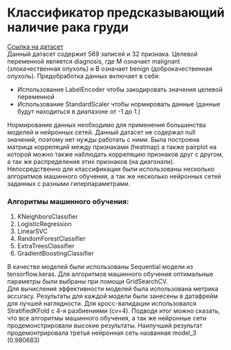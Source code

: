 # Классификатор предсказывающий наличие рака груди
[Ссылка на датасет](https://www.kaggle.com/uciml/breast-cancer-wisconsin-data)  
Данный датасет содержит 569 записей и 32 признака. 
Целевой переменной является diagnosis, где M означает malignant (злокачественная опухоль) и B означает benign (доброкачественная опухоль).
Предобработка данных включает в себя:
* Использование LabelEncoder чтобы закодировать значения целевой переменной
* Использование StandardScaler чтобы нормировать данные (данные будут находиться в диапазоне от -1 до 1.)

Нормирование данных необходимо для применения большинства моделей и нейронных сетей.
Данный датасет нe содержал null значений, поэтому нет нужды работать с ними.
Была построена матрица корреляций между признаками (heatmap) а также pairplot на которой можно также наблюдать корреляцию признаков друг с другом, а так же распределения этих признаков (на диагонали).
Непосредственно для классификации были использованы несколько алгоритмов машинного обучения, а так же несколько нейронных сетей заданных с разными гиперпараметрами.

### Алгоритмы машинного обучения:
1. KNeighborsClassifier
2. LogisticRegression
3. LinearSVC
4. RandomForestClassifier
5. ExtraTreesClassifier
6. GradientBoostingClassifier

В качестве моделей были использованы Sequential модели из tensorflow.keras.
Для алгоритмов машинного обучения оптимальные параметры были выбраны при помощи GridSearchCV.  
Для вычисления эффективности моделей была использована метрика accuracy.
Результаты для каждой модели были занесены в датафрейм для лучшей наглядности.
Для кросс-валидации использовался StratifiedKFold с 4-я разбиениями (cv=4).
Подводя итог можно сказать, что все алгоритмы машинного обучения, а так же нейронные сети продемонстрировали высокие результаты. Наилучший результат продемонтрировала третья нейронная сеть названная model_3 (0.980683)